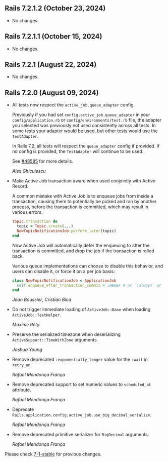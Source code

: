 ## Rails 7.2.1.2 (October 23, 2024) ##

*   No changes.


## Rails 7.2.1.1 (October 15, 2024) ##

*   No changes.


## Rails 7.2.1 (August 22, 2024) ##

*   No changes.


## Rails 7.2.0 (August 09, 2024) ##

*   All tests now respect the `active_job.queue_adapter` config.

    Previously if you had set `config.active_job.queue_adapter` in your `config/application.rb`
    or `config/environments/test.rb` file, the adapter you selected was previously not used consistently
    across all tests. In some tests your adapter would be used, but other tests would use the `TestAdapter`.

    In Rails 7.2, all tests will respect the `queue_adapter` config if provided. If no config is provided,
    the `TestAdapter` will continue to be used.

    See [#48585](https://github.com/rails/rails/pull/48585) for more details.

    *Alex Ghiculescu*

*   Make Active Job transaction aware when used conjointly with Active Record.

    A common mistake with Active Job is to enqueue jobs from inside a transaction,
    causing them to potentially be picked and ran by another process, before the
    transaction is committed, which may result in various errors.

    ```ruby
    Topic.transaction do
      topic = Topic.create(...)
      NewTopicNotificationJob.perform_later(topic)
    end
    ```

    Now Active Job will automatically defer the enqueuing to after the transaction is committed,
    and drop the job if the transaction is rolled back.

    Various queue implementations can choose to disable this behavior, and users can disable it,
    or force it on a per job basis:

    ```ruby
    class NewTopicNotificationJob < ApplicationJob
      self.enqueue_after_transaction_commit = :never # or `:always` or `:default`
    end
    ```

    *Jean Boussier*, *Cristian Bica*

*   Do not trigger immediate loading of `ActiveJob::Base` when loading `ActiveJob::TestHelper`.

    *Maxime Réty*

*   Preserve the serialized timezone when deserializing `ActiveSupport::TimeWithZone` arguments.

    *Joshua Young*

*   Remove deprecated `:exponentially_longer` value for the `:wait` in `retry_on`.

    *Rafael Mendonça França*

*   Remove deprecated support to set numeric values to `scheduled_at` attribute.

    *Rafael Mendonça França*

*   Deprecate `Rails.application.config.active_job.use_big_decimal_serialize`.

    *Rafael Mendonça França*

*   Remove deprecated primitive serializer for `BigDecimal` arguments.

    *Rafael Mendonça França*

Please check [7-1-stable](https://github.com/rails/rails/blob/7-1-stable/activejob/CHANGELOG.md) for previous changes.
